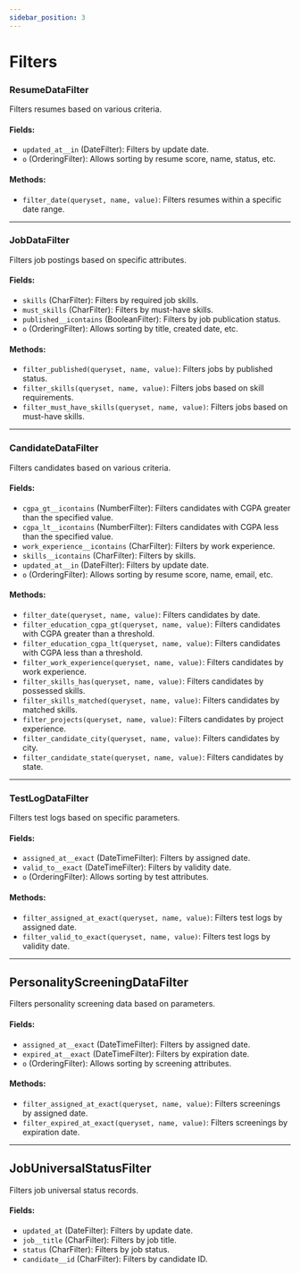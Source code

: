 ```yaml
---
sidebar_position: 3
---
```


# Filters

### ResumeDataFilter
Filters resumes based on various criteria.

#### Fields:
- `updated_at__in` (DateFilter): Filters by update date.
- `o` (OrderingFilter): Allows sorting by resume score, name, status, etc.

#### Methods:
- `filter_date(queryset, name, value)`: Filters resumes within a specific date range.

---

### JobDataFilter
Filters job postings based on specific attributes.

#### Fields:
- `skills` (CharFilter): Filters by required job skills.
- `must_skills` (CharFilter): Filters by must-have skills.
- `published__icontains` (BooleanFilter): Filters by job publication status.
- `o` (OrderingFilter): Allows sorting by title, created date, etc.

#### Methods:
- `filter_published(queryset, name, value)`: Filters jobs by published status.
- `filter_skills(queryset, name, value)`: Filters jobs based on skill requirements.
- `filter_must_have_skills(queryset, name, value)`: Filters jobs based on must-have skills.

---

### CandidateDataFilter
Filters candidates based on various criteria.

#### Fields:
- `cgpa_gt__icontains` (NumberFilter): Filters candidates with CGPA greater than the specified value.
- `cgpa_lt__icontains` (NumberFilter): Filters candidates with CGPA less than the specified value.
- `work_experience__icontains` (CharFilter): Filters by work experience.
- `skills__icontains` (CharFilter): Filters by skills.
- `updated_at__in` (DateFilter): Filters by update date.
- `o` (OrderingFilter): Allows sorting by resume score, name, email, etc.

#### Methods:
- `filter_date(queryset, name, value)`: Filters candidates by date.
- `filter_education_cgpa_gt(queryset, name, value)`: Filters candidates with CGPA greater than a threshold.
- `filter_education_cgpa_lt(queryset, name, value)`: Filters candidates with CGPA less than a threshold.
- `filter_work_experience(queryset, name, value)`: Filters candidates by work experience.
- `filter_skills_has(queryset, name, value)`: Filters candidates by possessed skills.
- `filter_skills_matched(queryset, name, value)`: Filters candidates by matched skills.
- `filter_projects(queryset, name, value)`: Filters candidates by project experience.
- `filter_candidate_city(queryset, name, value)`: Filters candidates by city.
- `filter_candidate_state(queryset, name, value)`: Filters candidates by state.

---

### TestLogDataFilter
Filters test logs based on specific parameters.

#### Fields:
- `assigned_at__exact` (DateTimeFilter): Filters by assigned date.
- `valid_to__exact` (DateTimeFilter): Filters by validity date.
- `o` (OrderingFilter): Allows sorting by test attributes.

#### Methods:
- `filter_assigned_at_exact(queryset, name, value)`: Filters test logs by assigned date.
- `filter_valid_to_exact(queryset, name, value)`: Filters test logs by validity date.

---

## PersonalityScreeningDataFilter
Filters personality screening data based on parameters.

#### Fields:
- `assigned_at__exact` (DateTimeFilter): Filters by assigned date.
- `expired_at__exact` (DateTimeFilter): Filters by expiration date.
- `o` (OrderingFilter): Allows sorting by screening attributes.

#### Methods:
- `filter_assigned_at_exact(queryset, name, value)`: Filters screenings by assigned date.
- `filter_expired_at_exact(queryset, name, value)`: Filters screenings by expiration date.

---

## JobUniversalStatusFilter
Filters job universal status records.

#### Fields:
- `updated_at` (DateFilter): Filters by update date.
- `job__title` (CharFilter): Filters by job title.
- `status` (CharFilter): Filters by job status.
- `candidate__id` (CharFilter): Filters by candidate ID.

